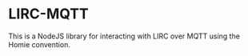 LIRC-MQTT
=========

This is a NodeJS library for interacting with LIRC over MQTT using the Homie convention.

